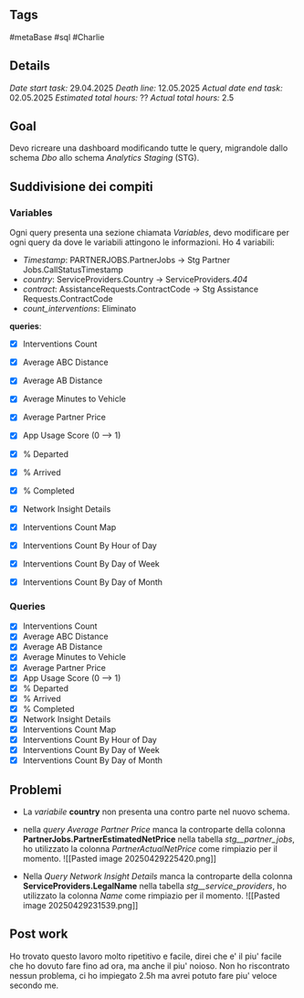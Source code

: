 ## Tags
#metaBase
#sql 
#Charlie

## Details
*Date start task:* 29.04.2025
*Death line:* 12.05.2025
*Actual date end task:* 02.05.2025
*Estimated total hours:* ??
*Actual total hours:* 2.5

## Goal
Devo ricreare una dashboard modificando tutte le query, migrandole dallo schema *Dbo* allo schema *Analytics Staging* (STG).

## Suddivisione dei compiti
### Variables
Ogni query presenta una sezione chiamata *Variables*, devo modificare per ogni query da dove le variabili attingono le informazioni.
Ho 4 variabili:
- *Timestamp*: PARTNERJOBS.PartnerJobs -> Stg Partner Jobs.CallStatusTimestamp
- *country*: ServiceProviders.Country -> ServiceProviders.*404*
- *contract*: AssistanceRequests.ContractCode -> Stg Assistance Requests.ContractCode
- *count_interventions*: Eliminato

**queries**:
- [x] Interventions Count 
- [x] Average ABC Distance 
- [x] Average AB Distance 
- [x] Average Minutes to Vehicle
- [x] Average Partner Price
- [x] App Usage Score (0 --> 1)
- [x] % Departed
- [x] % Arrived
- [x] % Completed
- [x] Network Insight Details
- [x] Interventions Count Map
- [x] Interventions Count By Hour of Day
- [x] Interventions Count By Day of Week
- [x] Interventions Count By Day of Month


### Queries
- [x] Interventions Count 
- [x] Average ABC Distance 
- [x] Average AB Distance 
- [x] Average Minutes to Vehicle
- [x] Average Partner Price
- [x] App Usage Score (0 --> 1)
- [x] % Departed
- [x] % Arrived
- [x] % Completed
- [x] Network Insight Details
- [x] Interventions Count Map
- [x] Interventions Count By Hour of Day
- [x] Interventions Count By Day of Week
- [x] Interventions Count By Day of Month

## Problemi
- La *variabile* **country** non presenta una contro parte nel nuovo schema.
- nella *query* *Average Partner Price* manca la controparte della colonna **PartnerJobs.PartnerEstimatedNetPrice** nella tabella *stg__partner_jobs*, ho utilizzato la colonna *PartnerActualNetPrice* come rimpiazio per il momento.
![[Pasted image 20250429225420.png]]

- Nella *Query* *Network Insight Details* manca la controparte della colonna **ServiceProviders.LegalName** nella tabella *stg__service_providers*, ho utilizzato la colonna *Name* come rimpiazio per il momento.
![[Pasted image 20250429231539.png]]

## Post work 
Ho trovato questo lavoro molto ripetitivo e facile, direi che e' il piu' facile che ho dovuto fare fino ad ora, ma anche il piu' noioso.
Non ho riscontrato nessun problema, ci ho impiegato 2.5h ma avrei potuto fare piu' veloce secondo me.